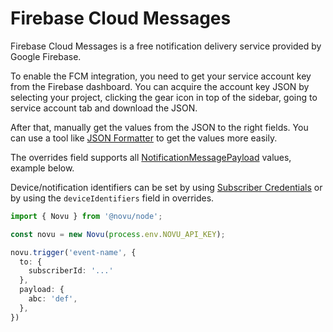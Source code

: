 # Firebase Cloud Messages

Firebase Cloud Messages is a free notification delivery service provided by Google Firebase.

To enable the FCM integration, you need to get your service account key from the Firebase dashboard. You can acquire the account key JSON by selecting your project, clicking the gear icon in top of the sidebar, going to service account tab and download the JSON.

After that, manually get the values from the JSON to the right fields. You can use a tool like [JSON Formatter](https://jsonformatter.curiousconcept.com/) to get the values more easily.

The overrides field supports all [NotificationMessagePayload](https://firebase.google.com/docs/reference/admin/node/firebase-admin.messaging.notificationmessagepayload.md#notificationmessagepayload_interface) values, example below.

Device/notification identifiers can be set by using [Subscriber Credentials](/platform/subscribers#updating-subscriber-credentials) or by using the `deviceIdentifiers` field in overrides.

<Tabs>
  <TabItem value="nodejs" label="Node.js" default>

  ```ts
  import { Novu } from '@novu/node';
  
  const novu = new Novu(process.env.NOVU_API_KEY);
  
  novu.trigger('event-name', {
    to: {
      subscriberId: '...'
    },
    payload: {
      abc: 'def',
    },
  })
  ```

  </TabItem>
</Tabs>
